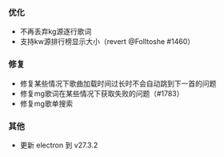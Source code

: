 ### 优化
- 不再丢弃kg源逐行歌词
- 支持kw源排行榜显示大小（revert @Folltoshe #1460）

### 修复

- 修复某些情况下歌曲加载时间过长时不会自动跳到下一首的问题
- 修复mg歌词在某些情况下获取失败的问题（#1783）
- 修复mg歌单搜索

### 其他

- 更新 electron 到 v27.3.2
